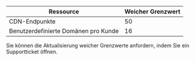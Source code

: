 
| Ressource | Weicher Grenzwert 
--- | ---
| CDN-Endpunkte | 50
| Benutzerdefinierte Domänen pro Kunde| 16

Sie können die Aktualisierung weicher Grenzwerte anfordern, indem Sie ein Supportticket öffnen.

<!---HONumber=Oct15_HO3-->